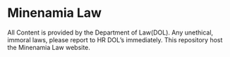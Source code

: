 # Minenamia Law
All Content is provided by the Department of Law(DOL). Any unethical, immoral laws, please report to HR DOL’s immediately.
This repository host the Minenamia Law website.
